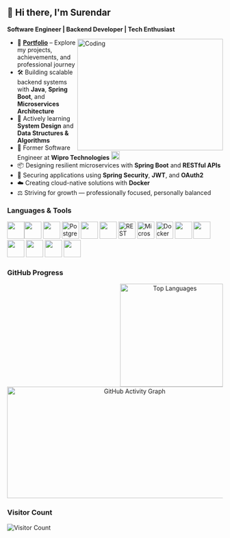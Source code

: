 ## 👋 Hi there, I'm Surendar  

**Software Engineer | Backend Developer | Tech Enthusiast**  

<img align="right" alt="Coding" width="340" height="260" src="https://cdn.dribbble.com/users/1162077/screenshots/3848914/programmer.gif">

- 📌 [**Portfolio**](https://yerus1.github.io/Portfolio/) – Explore my projects, achievements, and professional journey  
- 🛠️ Building scalable backend systems with **Java**, **Spring Boot**, and **Microservices Architecture**  
- 🌱 Actively learning **System Design** and **Data Structures & Algorithms**  
- 💼 Former Software Engineer at **Wipro Technologies** <img src="https://upload.wikimedia.org/wikipedia/commons/a/a0/Wipro_Primary_Logo_Color_RGB.svg" height="20" />  
- 📦 Designing resilient microservices with **Spring Boot** and **RESTful APIs**  
- 🔐 Securing applications using **Spring Security**, **JWT**, and **OAuth2**  
- ☁️ Creating cloud-native solutions with **Docker**  
- ⚖️ Striving for growth — professionally focused, personally balanced  

### Languages & Tools

<img height="40" src="https://img.icons8.com/color/48/000000/html-5.png" /><img height="40" src="https://img.icons8.com/color/48/000000/css3.png" /> 
<img height="40" src="https://img.icons8.com/color/48/000000/javascript.png" />
<img height="40" src="https://img.icons8.com/color/48/postgreesql.png" alt="PostgreSQL" />
<img height="40" src="https://img.icons8.com/color/48/000000/java-coffee-cup-logo.png" />
<img height="40" src="https://img.icons8.com/color/48/000000/spring-logo.png" />
<img height="40" src="https://img.icons8.com/nolan/64/api-settings.png" alt="REST APIs" />
<img height="40" src="https://img.icons8.com/external-soft-fill-juicy-fish/60/external-microservice-microservices-soft-fill-soft-fill-juicy-fish.png" alt="Microservices" />
<img height="40" src="https://img.icons8.com/fluency/48/docker.png" alt="Docker" />
<img height="40" src="https://img.icons8.com/color/48/linux--v1.png" />
<img height="40" src="https://img.icons8.com/color/48/visual-studio-code-2019.png" />
<img height="40" src="https://img.icons8.com/color/48/intellij-idea.png" />
<img height="40" src="https://img.icons8.com/color/50/git.png" />
<img height="40" src="https://img.icons8.com/color/48/notion--v1.png" />
<img height="40" src="https://img.icons8.com/dusk/64/postman-api.png" />

### GitHub Progress

<div align="center">
  <img align="right" src="https://github-readme-stats.vercel.app/api/top-langs/?username=yerus1&layout=compact&langs_count=8&theme=github_dark&hide_border=true&text_color=ffffff&title_color=ffffff" alt="Top Languages" width="240" />
  <img src="https://github-readme-activity-graph.vercel.app/graph?username=yerus1&bg_color=000000&color=ffffff&line=04ff00&point=ffffff&area=true&hide_border=true" 
       alt="GitHub Activity Graph" width="580" height="260" />
</div>


### Visitor Count

![Visitor Count](https://profile-counter.glitch.me/yerus1/count.svg)
